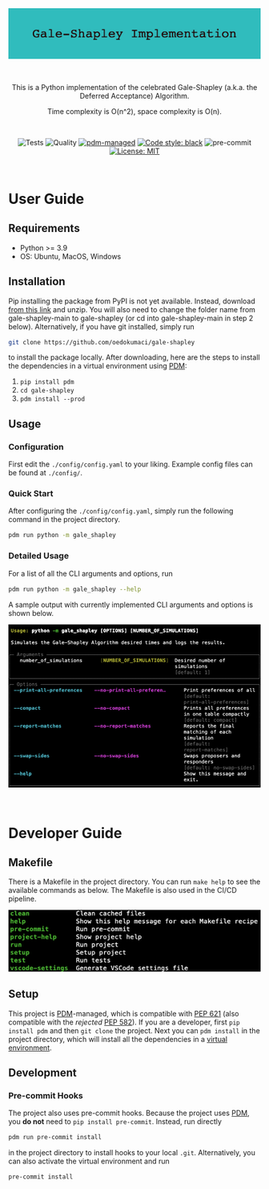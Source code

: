 <div align="center">

<img src=./style/Gale-Shapley-Implementation.png width="800">

&nbsp;

This is a Python implementation of the celebrated Gale-Shapley (a.k.a. the Deferred Acceptance) Algorithm.

Time complexity is O(n^2), space complexity is O(n).

&nbsp;

![Tests](https://github.com/oedokumaci/gale-shapley/actions/workflows/tests.yml/badge.svg)
![Quality](https://github.com/oedokumaci/gale-shapley/actions/workflows/quality.yml/badge.svg)
[![pdm-managed](https://img.shields.io/badge/pdm-managed-blueviolet)](https://pdm.fming.dev)
[![Code style: black](https://img.shields.io/badge/code%20style-black-000000.svg)](https://github.com/psf/black)
![pre-commit](https://img.shields.io/badge/pre--commit-enabled-brightgreen?logo=pre-commit&logoColor=white)
[![License: MIT](https://img.shields.io/badge/License-MIT-yellow.svg)](https://opensource.org/licenses/MIT)

</div>

&nbsp;
# User Guide

## Requirements

- Python >= 3.9
- OS: Ubuntu, MacOS, Windows

## Installation

Pip installing the package from PyPI is not yet available. Instead, download [from this link](https://github.com/oedokumaci/gale-shapley/archive/refs/heads/main.zip) and unzip. You will also need to change the folder name from gale-shapley-main to gale-shapley (or cd into gale-shapley-main in step 2 below). Alternatively, if you have git installed, simply run 
```bash
git clone https://github.com/oedokumaci/gale-shapley
```
to install the package locally. After downloading, here are the steps to install the dependencies in a virtual environment using [PDM]:

1. `pip install pdm`
2. `cd gale-shapley`
3. `pdm install --prod`

## Usage

### Configuration

First edit the `./config/config.yaml` to your liking. Example config files can be found at `./config/`.

### Quick Start

After configuring the `./config/config.yaml`, simply run the following command in the project directory.
```bash
pdm run python -m gale_shapley
```

### Detailed Usage
For a list of all the CLI arguments and options, run
```bash
pdm run python -m gale_shapley --help
```

A sample output with currently implemented CLI arguments and options is shown below.

<img src=./style/CLI-Arguments.png width="600">

&nbsp;

# Developer Guide

## Makefile
There is a Makefile in the project directory. You can run `make help` to see the available commands as below. The Makefile is also used in the CI/CD pipeline.

<img src=./style/Make.png width="600">

## Setup

This project is [PDM]-managed, which is compatible with [PEP 621](https://www.python.org/dev/peps/pep-0621) (also compatible with the <i>rejected</i> [PEP 582](https://www.python.org/dev/peps/pep-0582)). If you are a developer, first `pip install pdm` and then `git clone` the project. Next you can `pdm install` in the project directory, which will install all the dependencies in a [virtual environment](https://pdm.fming.dev/latest/usage/venv/).

## Development

### Pre-commit Hooks

The project also uses pre-commit hooks. Because the project uses [PDM], you **do not** need to `pip install pre-commit`. Instead, run directly
```bash
pdm run pre-commit install
```
in the project directory to install hooks to your local `.git`. Alternatively, you can also activate the virtual environment and run
```bash
pre-commit install
```

[PDM]: https://pdm.fming.dev

